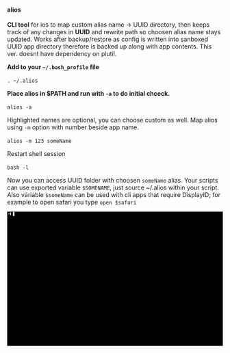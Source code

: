 #### alios

**CLI tool** for ios to map custom alias name -> UUID directory, then keeps track of any changes in **UUID** and rewrite path so choosen alias name stays updated.
Works after backup/restore as config is written into sanboxed UUID app directory therefore is backed up along with app contents. This ver. doesnt have dependency 
on plutil.

**Add to your `~/.bash_profile` file**

`. ~/.alios`

**Place alios in $PATH and run with `-a` to do initial chceck.**

`alios -a`

Highlighted names are optional, you can choose custom as well. Map alios using `-m` option with number beside app name.

`alios -m 123 someName`

Restart shell session

`bash -l`

Now you can access UUID folder with choosen `someName` alias. Your scripts can use exported variable `$SOMENAME`, just source ~/.alios within your script. Also variable `$someName` 
can be used with cli apps that require DisplayID; for example to open safari you type `open $safari`

![alios](https://raw.githubusercontent.com/z448/alios/master/alios.gif)


